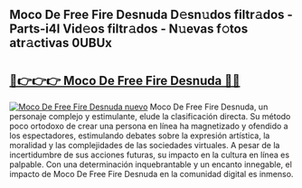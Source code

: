 ## Moco De Free Fire Desnuda D𝚎sn𝚞dos filtr𝚊dos - Parts-i4l Vid𝚎os filtr𝚊dos - N𝚞evas f𝚘tos atr𝚊ctivas 0UBUx

# <h2><a href="http://mbboil0.tromn.icu/?c=Moco+De+Free+Fire+Desnuda">🔗👉👉👉 Moco De Free Fire Desnuda 🔗🔗</a></h2>

[![Moco De Free Fire Desnuda nuevo](https://i.imgur.com/pEAQMta.gif)](http://mbboil0.tromn.icu/?c=Moco+De+Free+Fire+Desnuda)
Moco De Free Fire Desnuda, un personaje complejo y estimulante, elude la clasificación directa. Su método poco ortodoxo de crear una persona en línea ha magnetizado y ofendido a los espectadores, estimulando debates sobre la expresión artística, la moralidad y las complejidades de las sociedades virtuales. A pesar de la incertidumbre de sus acciones futuras, su impacto en la cultura en línea es palpable. Con una determinación inquebrantable y un encanto innegable, el impacto de Moco De Free Fire Desnuda en la comunidad digital es inmenso.
